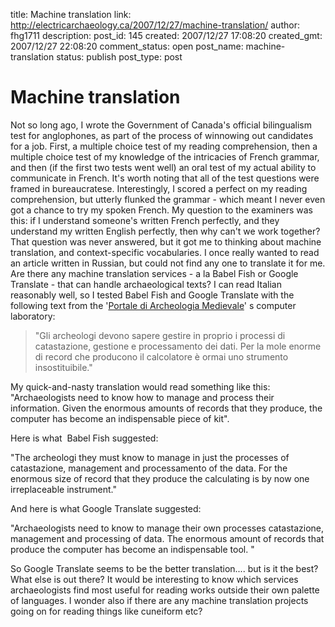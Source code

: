 title: Machine translation
link: http://electricarchaeology.ca/2007/12/27/machine-translation/
author: fhg1711
description: 
post_id: 145
created: 2007/12/27 17:08:20
created_gmt: 2007/12/27 22:08:20
comment_status: open
post_name: machine-translation
status: publish
post_type: post

# Machine translation

Not so long ago, I wrote the Government of Canada's official bilingualism test for anglophones, as part of the process of winnowing out candidates for a job. First, a multiple choice test of my reading comprehension, then a multiple choice test of my knowledge of the intricacies of French grammar, and then (if the first two tests went well) an oral test of my actual ability to communicate in French. It's worth noting that all of the test questions were framed in bureaucratese. Interestingly, I scored a perfect on my reading comprehension, but utterly flunked the grammar - which meant I never even got a chance to try my spoken French. My question to the examiners was this: if I understand someone's written French perfectly, and they understand my written English perfectly, then why can't we work together? That question was never answered, but it got me to thinking about machine translation, and context-specific vocabularies. I once really wanted to read an article written in Russian, but could not find any one to translate it for me. Are there any machine translation services - a la Babel Fish or Google Translate - that can handle archaeological texts? I can read Italian reasonably well, so I tested Babel Fish and Google Translate with the following text from the '[Portale di Archeologia Medievale](http://archeologiamedievale.unisi.it/NewPages/LABORATORIO/laboratorio02.html)' s computer laboratory: 

> "Gli archeologi devono sapere gestire in proprio i processi di catastazione, gestione e processamento dei dati. Per la mole enorme di record che producono il calcolatore è ormai uno strumento insostituibile."

My quick-and-nasty translation would read something like this: "Archaeologists need to know how to manage and process their information. Given the enormous amounts of records that they produce, the computer has become an indispensable piece of kit".

Here is what  Babel Fish suggested:

"The archeologi they must know to manage in just the processes of catastazione, management and processamento of the data. For the enormous size of record that they produce the calculating is by now one irreplaceable instrument."

And here is what Google Translate suggested:

"Archaeologists need to know to manage their own processes catastazione, management and processing of data. The enormous amount of records that produce the computer has become an indispensable tool. "

So Google Translate seems to be the better translation.... but is it the best? What else is out there? It would be interesting to know which services archaeologists find most useful for reading works outside their own palette of languages. I wonder also if there are any machine translation projects going on for reading things like cuneiform etc?
